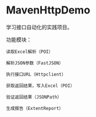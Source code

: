 # MavenHttpDemo

学习接口自动化的实践项目。

功能模块：

	读取Excel解析（POI）
	
	解析JSON参数（FastJSON）
	
	执行接口URL（Httpclient）
	
	获取返回结果，写入Excel（POI）
	
	验证返回结果（JSONPath）
	
	生成报告（ExtentReport）
